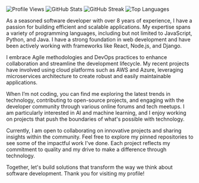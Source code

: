 ![Profile Views](https://komarev.com/ghpvc/?username=pablohomenickwolf218)
![GitHub Stats](https://github-readme-stats.vercel.app/api?username=pablohomenickwolf218&show_icons=true&theme=radical)
![GitHub Streak](https://github-readme-streak-stats.herokuapp.com/?user=pablohomenickwolf218&theme=radical)
![Top Languages](https://github-readme-stats.vercel.app/api/top-langs/?username=pablohomenickwolf218&layout=compact&theme=radical)

As a seasoned software developer with over 8 years of experience, I have a passion for building efficient and scalable applications. My expertise spans a variety of programming languages, including but not limited to JavaScript, Python, and Java. I have a strong foundation in web development and have been actively working with frameworks like React, Node.js, and Django.

I embrace Agile methodologies and DevOps practices to enhance collaboration and streamline the development lifecycle. My recent projects have involved using cloud platforms such as AWS and Azure, leveraging microservices architecture to create robust and easily maintainable applications.

When I’m not coding, you can find me exploring the latest trends in technology, contributing to open-source projects, and engaging with the developer community through various online forums and tech meetups. I am particularly interested in AI and machine learning, and I enjoy working on projects that push the boundaries of what's possible with technology.

Currently, I am open to collaborating on innovative projects and sharing insights within the community. Feel free to explore my pinned repositories to see some of the impactful work I've done. Each project reflects my commitment to quality and my drive to make a difference through technology.

Together, let's build solutions that transform the way we think about software development. Thank you for visiting my profile!
